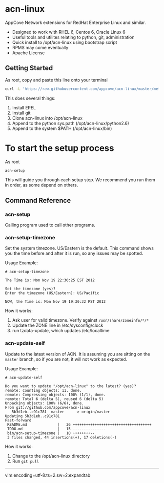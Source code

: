 
acn-linux
=========

AppCove Network extensions for RedHat Enterprise Linux and similar.

* Designed to work with RHEL 6, Centos 6, Oracle Linux 6
* Useful tools and utilites relating to python, git, administration
* Quick install to /opt/acn-linux using bootstrap script
* RPMS may come eventually
* Apache License

## Getting Started

As root, copy and paste this line onto your terminal

```bash
curl -L 'https://raw.githubusercontent.com/appcove/acn-linux/master/meta/bs1.sh' > acnsh && bash acnsh && . /etc/profile
```

This does several things:

1. Install EPEL
2. Install git
3. Clone acn-linux into /opt/acn-linux
4. Append to the python sys.path (/opt/acn-linux/python2.6)
5. Append to the system $PATH (/opt/acn-linux/bin)


To start the setup process
==========================

As root

```bash
acn-setup
```

This will guide you through each setup step.  We recommend you run 
them in order, as some depend on others.  

Command Reference
-------------------------------------

### acn-setup
Calling program used to call other programs.

### acn-setup-timezone
Set the system timezone.  US/Eastern is the default.  This command shows you the time before and after it is run, so any issues may be spotted.

Usage Example: 

    # acn-setup-timezone

    The Time is: Mon Nov 19 22:30:25 EST 2012

    Set the timezone (yes)?
    Enter the timezone (US/Eastern): US/Pacific

    NOW, the Time is: Mon Nov 19 19:30:32 PST 2012


How it works:

1. Ask user for valid timezone.  Verify against `/usr/share/zoneinfo/*/*`
2. Update the ZONE line in /etc/sysconfig/clock
3. run tzdata-update, which updates /etc/localtime

### acn-update-self 

Update to the latest version of ACN.  It is assuming you are sitting on the `master` branch, so if you are not, it will not work as expected.

Usage Example:

    # acn-update-self

    Do you want to update "/opt/acn-linux" to the latest? (yes)?
    remote: Counting objects: 11, done.
    remote: Compressing objects: 100% (1/1), done.
    remote: Total 6 (delta 5), reused 6 (delta 5)
    Unpacking objects: 100% (6/6), done.
    From git://github.com/appcove/acn-linux
       5b3d1eb..c91c781  master     -> origin/master
    Updating 5b3d1eb..c91c781
    Fast-forward
     README.md              |   36 ++++++++++++++++++++++++++++++++++++
     TODO.md                |   15 ---------------
     bin/acn-setup-timezone |   10 ++++++++--
     3 files changed, 44 insertions(+), 17 deletions(-)

How it works:

1. Change to the /opt/acn-linux directory
2. Run `git pull`




-----------------------------


vim:encoding=utf-8:ts=2:sw=2:expandtab

